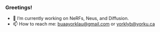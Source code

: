 ### Greetings!
- 🔭 I’m currently working on NeRFs, Neus, and Diffusion.
- 📫 How to reach me: buaayorklau@gmail.com or yorklyb@yorku.ca


<!--![GitHub Stats](https://github-readme-stats.vercel.app/api?username=yorklyb&theme=radical)

**yorklyb/yorklyb** is a ✨ _special_ ✨ repository because its `README.md` (this file) appears on your GitHub profile.

Here are some ideas to get you started:

- 🔭 I’m currently working on ...
- 🌱 I’m currently learning ...
- 👯 I’m looking to collaborate on ...
- 🤔 I’m looking for help with ...
- 💬 Ask me about ...
- 📫 How to reach me: ...
- 😄 Pronouns: ...
- ⚡ Fun fact: ...
-->
